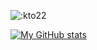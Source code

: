 ![:kto22](https://moe-counter.es3n1n.eu/get/@:kto22?theme=rule34)


[![My GitHub stats](https://github-readme-stats.vercel.app/api?username=kto22&hide=stars&show_icons=true&theme=synthwave&hide_rank=true)](https://github.com/anuraghazra/github-readme-stats)
